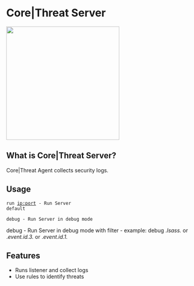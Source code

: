# Core|Threat Server
<img src="https://corethreat.net/assets/img/logo.png" height="300px"> 

## What is Core|Threat Server?
Core|Threat Agent collects security logs.

## Usage
<code>run <ip:port> - Run Server default</code>
  
<code>debug - Run Server in debug mode</code>
  
debug <regex> - Run Server in debug mode with filter - example: debug .*lsass.* or .*event.id.3.* or .*event.id.1.*

## Features
+ Runs listener and collect logs
+ Use rules to identify threats
